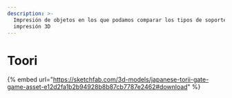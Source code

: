 ```yaml
---
description: >-
  Impresión de objetos en los que podamos comparar los tipos de soportes en la
  impresión 3D
---
```


# Toori

{% embed url="https://sketchfab.com/3d-models/japanese-torii-gate-game-asset-e12d2fa1b2b94928b8b87cb7787e2462#download" %}

